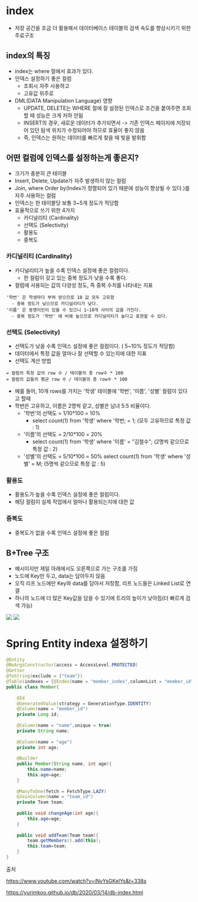 # index
- 저장 공간을 조금 더 활용해서 데이터베이스 테이블의 검색 속도를 향상시키기 위한 주료구조

## index의 특징
- index는 where 절에서 효과가 있다.
- 인덱스 설정하기 좋은 컬럼
  - 조회시 자주 사용하고
  - 고유값 위주로
- DML(DATA Manipulation Language) 영향
  - UPDATE, DELETE는 WHERE 절에 잘 설정된 인덱스로 조건을 붙여주면 조회할 때 성능은 크게 저하 안됨
  - INSERT의 경우, 새로운 데이터가 추가되면서 -> 기존 인덱스 페이지에 저장되어 있던 탐색 위치가 수정되어야 하므로 효율이 좋지 않음
  - 즉, 인덱스는 원하는 데이터를 빠르게 찾을 때 빛을 발휘함

## 어떤 컬럼에 인덱스를 설정하는게 좋은지?
- 크기가 충분히 큰 테이블
- Insert, Delete, Update가 자주 발생하지 않는 컬럼
- Join, where Order by(Index가 정렬되어 있기 때문에 성능이 향상될 수 있다.)를 자주 사용하는 컬럼
- 인덱스는 한 테이블당 보통 3~5개 정도가 적당함
- 효율적으로 쓰기 위한 4가지
  - 카디널리티 (Cardinality)
  - 선택도 (Selectivity)
  - 활용도
  - 중복도


### 카디널리티 (Cardinality)
- 카디널리티가 높을 수록 인덱스 설정에 좋은 컬럼이다.
  - 한 컬럼이 갖고 있는 중복 정도가 낮을 수록 좋다.
- 컬럼에 사용되는 값의 다양성 정도, 즉 중복 수치를 나타내는 지표
~~~
'학번' 은 학생마다 부여 받으므로 10 값 모두 고유함
  - 중복 정도가 낮으므로 카디널리티가 낮다.
'이름' 은 동명이인이 있을 수 있으니 1~10개 사이의 값을 가진다.
  - 중복 정도가 '학번' 에 비해 높으므로 카디널리티가 높다고 표현할 수 있다.
~~~

### 선택도 (Selectivity)
- 선택도가 낮을 수록 인덱스 설정에 좋은 컬럼이다. ( 5~10% 정도가 적당함)
- 데이터에서 특정 값을 얼마나 잘 선택할 수 있는지에 대한 지표
- 선택도 계산 방법
~~~
= 컬럼의 특정 값의 row 수 / 테이블의 총 row수 * 100
= 컬럼의 값들의 평균 row 수 / 테이블의 총 row수 * 100
~~~
- 예를 들어, 10개 rows를 가지는 '학생' 테이블에 '학번', '이름', '성별' 컬럼이 있다고 할때
- 학번은 고유하고, 이름은 2명씩 같고, 성별은 남녀 5:5 비율이다.
  - '학번'의 선택도 = 1/10*100 = 10%
    - select count(1) from '학생' where '학번; = 1; (모두 고유하므로 특정 값 : 1)
  - '이름'의 선택도 = 2/10*100 = 20%
    - select count(1) from '학생' where '이름' = "김철수"; (2명씩 같으므로 특정 값 : 2)
  - '성별'의 선택도 = 5/10*100 = 50%
    select count(1) from '학생' where '성별' = M; (5명씩 같으므로 특정 값 : 5)

### 활용도
- 활용도가 높을 수록 인덱스 설정에 좋은 컬럼이다.
- 해당 컬럼이 실제 작업에서 얼마나 활용되는지에 대한 값

### 중복도
- 중복도가 없을 수록 인덱스 설정에 좋은 컬럼



## B+Tree 구조
- 예시이지만 제일 아래에서도 오른쪽으로 가는 구조를 가짐
- 노드에 Key만 두고, data는 담아두지 않음
- 오직 리프 노드에만 Key와 data를 담아서 저장함, 리프 노드들은 Linked List로 연결
- 하나의 노드에 더 많은 Key값을 담을 수 있기에 트리의 높이가 낮아짐(더 빠르게 검색 가능)
<img src="https://img1.daumcdn.net/thumb/R1280x0/?scode=mtistory2&fname=https%3A%2F%2Fblog.kakaocdn.net%2Fdn%2Fc4C7d8%2Fbtq6YlQ5tHI%2FZAT45PnENpIctErdeIcD6K%2Fimg.png">

<img src="https://img1.daumcdn.net/thumb/R1280x0/?scode=mtistory2&fname=https%3A%2F%2Fblog.kakaocdn.net%2Fdn%2FrnQnX%2FbtrCkgFoKo3%2FVQfHcWds7kmFfk3bLaPdtk%2Fimg.png">


# Spring Entity indexa 설정하기
~~~ java
@Entity
@NoArgsConstructor(access = AccessLevel.PROTECTED)
@Getter
@ToString(exclude = {"team"})
@Table(indexes = {@Index(name = "member_index",columnList = "member_id")})
public class Member{
 
    @Id
    @GeneratedValue(strategy = GenerationType.IDENTITY)
    @Column(name = "member_id")
    private Long id;
 
    @Column(name = "name",unique = true)
    private String name;
 
    @Column(name = "age")
    private int age;
 
    @Builder
    public Member(String name, int age){
        this.name=name;
        this.age=age;
    }
 
    @ManyToOne(fetch = FetchType.LAZY)
    @JoinColumn(name = "team_id")
    private Team team;
 
    public void changeAge(int age){
        this.age=age;
    }
 
    public void addTeam(Team team){
        team.getMembers().add(this);
        this.team=team;
    }
}
~~~




출처

https://www.youtube.com/watch?v=iNvYsGKelYs&t=338s

https://yurimkoo.github.io/db/2020/03/14/db-index.html
